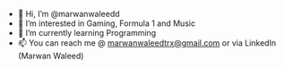 - 👋 Hi, I’m @marwanwaleedd
- 👀 I’m interested in Gaming, Formula 1 and Music
- 🌱 I’m currently learning Programming
- 📫 You can reach me @ marwanwaleedtrx@gmail.com or via LinkedIn (Marwan Waleed)

<!---
marwanwaleedd/marwanwaleedd is a ✨ special ✨ repository because its `README.md` (this file) appears on your GitHub profile.
You can click the Preview link to take a look at your changes.
--->
